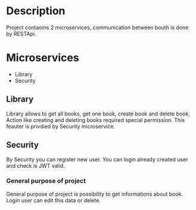 # Description
Project contaoins 2 microservices, communication between bouth is done by RESTApi.  

# Microservices
- Library 
- Security

## Library
Library allows to get all books, get one book, create book and delete book,
Action like creating and deleting books required special permission.
This feauter is privdied by Security microservice.

## Security
By Security you can register new user. You can login already created user and check is JWT valid.

### General purpose of project
General purpose of project is possibility to get informations about book. Login user can edit this data or delete.